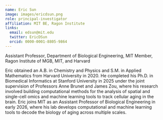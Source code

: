 ```yaml
---
name: Eric Sun
image: images/ericdsun.png
role: principal-investigator
affiliation: MIT BE, Ragon Institute
links:
  email: edsun@mit.edu
  twitter: EricDSun
  orcid: 0000-0001-8805-9864
---
```

Assistant Professor, Department of Biological Engineering, MIT
Member, Ragon Institute of MGB, MIT, and Harvard


Eric obtained an A.B. in Chemistry and Physics and S.M. in Applied Mathematics from Harvard University in 2020. He completed his Ph.D. in Biomedical Informatics at Stanford University in 2025 under the joint supervision of Professors Anne Brunet and James Zou, where his research involved building computational methods for the analysis of spatial and single-cell omics and machine learning tools to track cellular aging in the brain. Eric joins MIT as an Assistant Professor of Biological Engineering in early 2026, where his lab develops computational and machine learning tools to decode the biology of aging across multiple scales.
